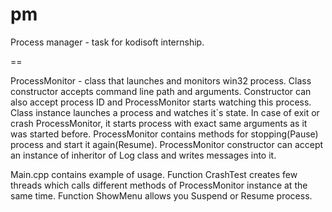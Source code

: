 pm
==
Process manager - task for kodisoft internship. 

==

ProcessMonitor - class that launches and monitors win32 process. Class constructor accepts command line path and arguments. Constructor can also accept process ID and ProcessMonitor starts watching this process. Class instance launches a process and watches it`s state. 
In case of exit or crash ProcessMonitor, it starts process with exact same arguments as it was started before.
ProcessMonitor contains methods for stopping(Pause) process and start it again(Resume).
ProcessMonitor constructor can accept an instance of inheritor of Log class and writes messages into it.

Main.cpp contains example of usage. 
Function CrashTest creates few threads which calls different methods of ProcessMonitor instance at the same time. Function ShowMenu allows you Suspend or Resume process.


